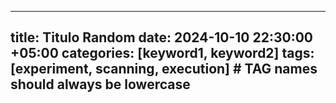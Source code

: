 ---
title: Titulo Random
date: 2024-10-10 22:30:00 +05:00
categories: [keyword1, keyword2]
tags: [experiment, scanning, execution]  # TAG names should always be lowercase
--
